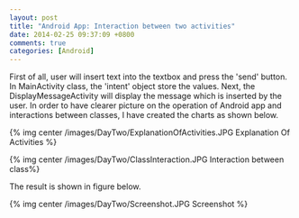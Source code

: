 ```yaml
---
layout: post
title: "Android App: Interaction between two activities"
date: 2014-02-25 09:37:09 +0800
comments: true
categories: [Android]
---
```

First of all, user will insert text into the textbox and press the 'send' button. 
In MainActivity class, the 'intent' object store the values. Next, the DisplayMessageActivity 
will display the message which is inserted by the user. In order to have clearer picture on the 
operation of Android app and interactions between classes, I have created the charts as shown below.

{% img center /images/DayTwo/ExplanationOfActivities.JPG Explanation Of Activities %}

{% img center /images/DayTwo/ClassInteraction.JPG Interaction between class%}

The result is shown in figure below.

{% img center /images/DayTwo/Screenshot.JPG Screenshot %}
